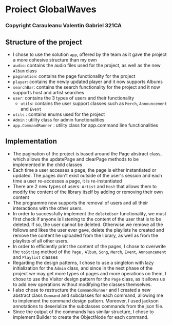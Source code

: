 # Proiect GlobalWaves
### Copyright Carauleanu Valentin Gabriel 321CA

## Structure of the project

* I chose to use the solution ```app```, offered by the team as it gave the project a more cohesive structure than my own
* ```audio```: contains the audio files used for the project, as well as the new ```Album``` class
* ```pagination```: contains the page functionality for the project
* ```player```: contains the newly updated player and it now supports Albums
* ```searchBar```: contains the search functionality for the project and it now supports host and artist searches
* ```user```: contains the 3 types of users and their functionality
  * ```utils```: contains the user support classes such as ```Merch```, ```Announcement``` and ```Event```
* ```utils``` : contains enums used for the project
* ```Admin``` : utility class for admin functionalities
* ```app.CommandRunner``` : utility class for app.command line functionalities

## Implementation

* The pagination of the project is based around the Page abstract class, which allows the updatePage and clearPage methods to be implemented in the child classes
* Each time a user accesses a page, the page is either instantiated or updated. The pages don't exist outside of the user's session and each time a user re-accesses a page, it is re-instantiated
* There are 2 new types of users: ```Artist``` and ```Host``` that allows them to modify the content of the library itself by adding or removing their own content
* The programme now supports the removal of users and all their interactions with the other users.
* In order to successfully implement the ```deleteUser``` functionality, we must first check if anyone is listening to the content of the user that is to be deleted. If so, the user cannot be deleted. Otherwise we remove all the follows and likes the user ever gave, delete the playlists he created and remove the content he uploaded from the library, as well as from the playlists of all other users.
* In order to efficiently print the content of the pages, I chose to overwrite the ```toString``` method of the ```Page``` , ```Album```, ```Song```, ```Merch```, ```Event```, ```Announcement``` and  ```Playlist``` classes
* Regarding the design patterns, I chose to use a singleton with lazy initialization for the ```Admin``` class, and since in the next phase of the project we may get more types of pages and more operations on them, I chose to use the Visitor design pattern for the ```Page``` class, as it allows us to add new operations without modifying the classes themselves.
* I also chose to restructure the ```CommandRunner``` and I created a new abstract class ```Command``` and subclasses for each command, allowing me to implement the command design pattern. Moreover, I used jackson annotations to deserialize the subclasses commands from the json file.
* Since the output of the commands has similar structure, I chose to implement Builder to create the ObjectNode for each command.
